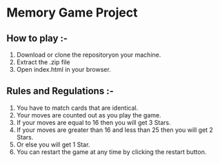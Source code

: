 # Memory Game Project

## How to play :-
1. Download or clone the repositoryon your machine.
2. Extract the .zip file
3. Open index.html in your browser.

## Rules and Regulations :-
1. You have to match cards that are identical.
2. Your moves are counted out as you play the game.
3. If your moves are equal to 16 then you will get 3 Stars.
4. If your moves are greater than 16 and less than 25 then you will get 2 Stars.
5. Or else you will get 1 Star.
6. You can restart the game at any time by clicking the restart button.
